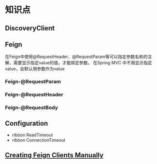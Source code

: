 # 知识点

## DiscoveryClient

## Feign

在Feign中使用@RequestHeader、@RequestParam等可以指定参数名称的注解，需要显示指定value的值，才能绑定参数。
在Spring MVC 中不用显示指定value，会默认用参数作为value

### Feign-@RequestParam
### Feign-@RequestHeader
### Feign-@RequestBody

## Configuration
- ribbon ReadTimeout
- ribbon ConnectionTimeout

## [Creating Feign Clients Manually](https://cloud.spring.io/spring-cloud-netflix/multi/multi_spring-cloud-feign.html)
